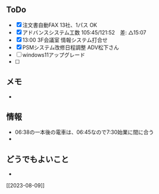 ## ToDo
- [x] 注文書自動FAX 13社、1パス OK
- [x] アドバンスシステム工数 105:45/121:52　差: △15:07
- [x] 13:00 3F会議室 情報システム打合せ
- [x] PSMシステム改修日程調整 ADV松下さん
- [ ] windows11アップグレード
- [ ] 


## メモ
- 


## 情報
- 06:38の一本後の電車は、06:45なので7:30始業に間に合う
- 


## どうでもよいこと
- 


[[2023-08-09]]

